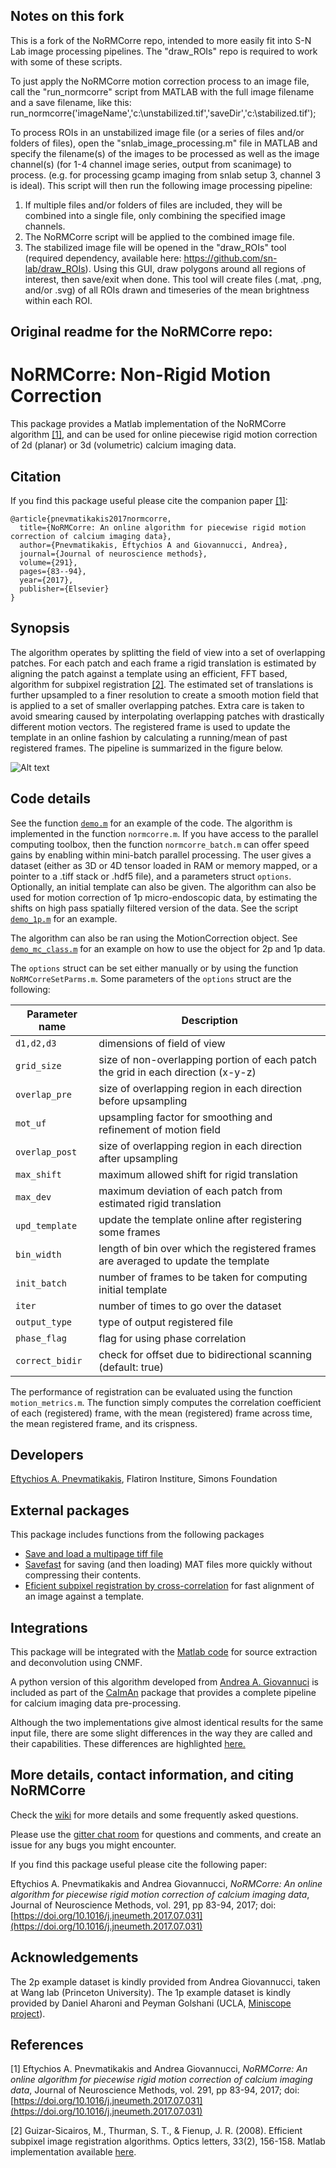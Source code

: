 ## Notes on this fork

This is a fork of the NoRMCorre repo, intended to more easily fit into S-N Lab image processing pipelines. The "draw_ROIs" repo is required to work with some of these scripts.

To just apply the NoRMCorre motion correction process to an image file, call the "run_normcorre" script from MATLAB with the full image filename and a save filename, like this:
run_normcorre('imageName','c:\unstabilized.tif','saveDir','c:\stabilized.tif');

To process ROIs in an unstabilized image file (or a series of files and/or folders of files), open the "snlab_image_processing.m" file in MATLAB and specify the filename(s) of the images to be processed as well as the image channel(s) (for 1-4 channel image series, output from scanimage) to process. (e.g. for processing gcamp imaging from snlab setup 3, channel 3 is ideal). This script will then run the following image processing pipeline:
1) If multiple files and/or folders of files are included, they will be combined into a single file, only combining the specified image channels.
2) The NoRMCorre script will be applied to the combined image file.
3) The stabilized image file will be opened in the "draw_ROIs" tool (required dependency, available here: https://github.com/sn-lab/draw_ROIs). Using this GUI, draw polygons around all regions of interest, then save/exit when done. This tool will create files (.mat, .png, and/or .svg) of all ROIs drawn and timeseries of the mean brightness within each ROI. 


## Original readme for the NoRMCorre repo:

# NoRMCorre: Non-Rigid Motion Correction 
This package provides a Matlab implementation of the NoRMCorre algorithm [[1]](#ref), and can be used for online piecewise rigid motion correction of 2d (planar) or 3d (volumetric) calcium imaging data. 

## Citation

If you find this package useful please cite the companion paper [[1]](#ref):

```
@article{pnevmatikakis2017normcorre,
  title={NoRMCorre: An online algorithm for piecewise rigid motion correction of calcium imaging data},
  author={Pnevmatikakis, Eftychios A and Giovannucci, Andrea},
  journal={Journal of neuroscience methods},
  volume={291},
  pages={83--94},
  year={2017},
  publisher={Elsevier}
}
```

## Synopsis

The algorithm operates by splitting the field of view into a set of overlapping patches. For each patch and each frame a rigid translation is estimated by aligning the patch against a template using an efficient, FFT based, algorithm for subpixel registration [[2]](#reg). The estimated set of translations is further upsampled to a finer resolution to create a smooth motion field that is applied to a set of smaller overlapping patches. Extra care is taken to avoid smearing caused by interpolating overlapping patches with drastically different motion vectors. The registered frame is used to update the template in an online fashion by calculating a running/mean of past registered frames. The pipeline is summarized in the figure below.

![Alt text](pipeline.png?raw=true "piecewise rigid motion correction pipeline")

## Code details

See the function [```demo.m```](https://github.com/simonsfoundation/NoRMCorre/blob/master/demo.m) for an example of the code. The algorithm is implemented in the function ```normcorre.m```. If you have access to the parallel computing toolbox, then the function ```normcorre_batch.m``` can offer speed gains by enabling within mini-batch parallel processing. The user gives a dataset (either as 3D or 4D tensor loaded in RAM or memory mapped, or a pointer to a .tiff stack or .hdf5 file), and a parameters struct ```options```. Optionally, an initial template can also be given. The algorithm can also be used for motion correction of 1p micro-endoscopic data, by estimating the shifts on high pass spatially filtered version of the data. See the script [```demo_1p.m```](https://github.com/simonsfoundation/NoRMCorre/blob/master/demo_1p.m) for an example.

The algorithm can also be ran using the MotionCorrection object. See [```demo_mc_class.m```](https://github.com/simonsfoundation/NoRMCorre/blob/master/demo_mc_class.m) for an example on how to use the object for 2p and 1p data.

The ```options``` struct can be set either manually or by using the function ```NoRMCorreSetParms.m```. Some parameters of the ```options``` struct are the following:

| Parameter name | Description |
|----------------|-------------|
| ```d1,d2,d3``` | dimensions of field of view |
| ```grid_size``` | size of non-overlapping portion of each patch the grid in each direction (x-y-z)|
| ```overlap_pre```| size of overlapping region in each direction before upsampling  |
| ```mot_uf```    | upsampling factor for smoothing and refinement of motion field |
| ```overlap_post ``` | size of overlapping region in each direction after upsampling |
| ```max_shift``` | maximum allowed shift for rigid translation | 
| ```max_dev``` | maximum deviation of each patch from estimated rigid translation |
| ```upd_template``` | update the template online after registering some frames |
| ```bin_width``` | length of bin over which the registered frames are averaged to update the template |
| ```init_batch``` | number of frames to be taken for computing initial template |
| ```iter``` | number of times to go over the dataset |
| ```output_type``` | type of output registered file |
| ```phase_flag``` | flag for using phase correlation |
| ```correct_bidir``` | check for offset due to bidirectional scanning (default: true) |

The performance of registration can be evaluated using the function ```motion_metrics.m```. The function simply computes the correlation coefficient of each (registered) frame, with the mean (registered) frame across time, the mean registered frame, and its crispness.

## Developers

[Eftychios A. Pnevmatikakis](https://github.com/epnev), Flatiron Institure, Simons Foundation

## External packages

This package includes functions from the following packages
- [Save and load a multipage tiff file](https://www.mathworks.com/matlabcentral/fileexchange/35684-save-and-load-a-multiframe-tiff-image/content/loadtiff.m)
- [Savefast](https://www.mathworks.com/matlabcentral/fileexchange/39721-save-mat-files-more-quickly) for saving (and then loading) MAT files more quickly without compressing their contents. 
- [Eficient subpixel registration by cross-correlation](https://www.mathworks.com/matlabcentral/fileexchange/18401-efficient-subpixel-image-registration-by-cross-correlation) for fast alignment of an image against a template.

## Integrations 

This package will be integrated with the [Matlab code](https://www.github.com/epnev/ca_source_extraction) for source extraction and deconvolution using CNMF.

A python version of this algorithm developed from [Andrea A. Giovannuci](https://github.com/agiovann) is included as part of the [CaImAn](https://github.com/simonsfoundation/CaImAn) package that provides a complete pipeline for calcium imaging data pre-processing.

Although the two implementations give almost identical results for the same input file, there are some slight differences in the way they are called and their capabilities. These differences are highlighted [here.](https://github.com/simonsfoundation/NoRMCorre/wiki/Differences-between-Matlab-and-Python-implementations)

## More details, contact information, and citing NoRMCorre

Check the [wiki](https://github.com/simonsfoundation/NoRMCorre/wiki) for more details and some frequently asked questions. 

Please use the [gitter chat room](https://gitter.im/epnev/ca_source_extraction?utm_source=badge&utm_medium=badge&utm_campaign=pr-badge&utm_content=badge) for questions and comments, and create an issue for any bugs you might encounter.

If you find this package useful please cite the following paper:

Eftychios A. Pnevmatikakis and Andrea Giovannucci, *NoRMCorre: An online algorithm for piecewise rigid motion correction of calcium imaging data*, Journal of Neuroscience Methods, vol. 291, pp 83-94, 2017; doi: [https://doi.org/10.1016/j.jneumeth.2017.07.031](https://doi.org/10.1016/j.jneumeth.2017.07.031)

## Acknowledgements

The 2p example dataset is kindly provided from Andrea Giovannucci, taken at Wang lab (Princeton University).
The 1p example dataset is kindly provided by Daniel Aharoni and Peyman Golshani (UCLA, [Miniscope project](http://miniscope.org)).

## References 

<a name="ref"></a>[1] Eftychios A. Pnevmatikakis and Andrea Giovannucci, *NoRMCorre: An online algorithm for piecewise rigid motion correction of calcium imaging data*, Journal of Neuroscience Methods, vol. 291, pp 83-94, 2017; doi: [https://doi.org/10.1016/j.jneumeth.2017.07.031](https://doi.org/10.1016/j.jneumeth.2017.07.031)

<a name="reg"></a>[2] Guizar-Sicairos, M., Thurman, S. T., & Fienup, J. R. (2008). Efficient subpixel image registration algorithms. Optics letters, 33(2), 156-158. Matlab implementation available [here](https://www.mathworks.com/matlabcentral/fileexchange/18401-efficient-subpixel-image-registration-by-cross-correlation).
